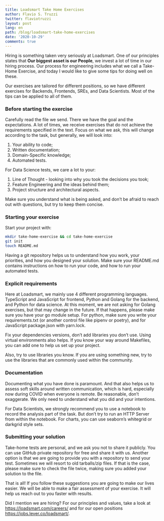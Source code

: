 ```yaml
---
title: Loadsmart Take Home Exercises
author: Flavio S. Truzzi
twitter: flaviotruzzi
layout: post
lang: en
path: /blog/loadsmart-take-home-exercises
date: '2020-10-29'
comments: true
---
```


Hiring is something taken very seriously at Loadsmart. One of our principles states that **Our biggest asset is our People**, we invest a lot of time in our hiring process. Our process for engineering includes what we call a Take-Home Exercise, and today I would like to give some tips for doing well on these.

Our exercises are tailored for different positions, so we have different exercises for Backends, Frontends, SREs, and Data Scientists. Most of the tips can be applied to all of them.

### Before starting the exercise

Carefully read the file we send. There we have the goal and the expectations. A lot of times, we receive exercises that do not achieve the requirements specified in the text. Focus on what we ask, this will change according to the task, but generally, we will look into:

1. Your ability to code;
2. Written documentation;
3. Domain-Specific knowledge;
4. Automated tests.

For Data Science tests, we care a lot to your:

1. Line of Thought - looking into why you took the decisions you took;
2. Feature Engineering and the ideas behind them;
3. Project structure and architectural aspects.

Make sure you understand what is being asked, and don’t be afraid to reach out with questions, but try to keep them concise.

### Starting your exercise

Start your project with:

```bash
mkdir take-home-exercise && cd take-home-exercise
git init
touch README.md
```

Having a git repository helps us to understand how you work, your priorities, and how you designed your solution.
Make sure your README.md contains instructions on how to run your code, and how to run your automated tests.

### Explicit requirements

Here at Loadsmart, we mainly use 4 different programming languages. TypeScript and JavaScript for frontend, Python and Golang for the backend, and Python for data science. At this moment, we are not asking for Golang exercises, but that may change in the future. If that happens, please make sure you have your go module setup. For python, make sure you write your requirements.txt (or another control file like pipenv or poetry), and for JavaScript package.json with yarn.lock.

Fix your dependencies versions, don’t add libraries you don’t use. Using virtual environments also helps. If you know your way around Makefiles, you can add one to help us set up your project.

Also, try to use libraries you know. If you are using something new, try to use the libraries that are commonly used within the community.

### Documentation

Documenting what you have done is paramount. And that also helps us to assess soft skills around written communication, which is hard, especially now during COVID when everyone is remote. Be reasonable, don’t exaggerate. We only need to understand what you did and your intentions.

For Data Scientists, we strongly recommend you to use a notebook to record the analysis part of the task. But don’t try to run an HTTP Server from within the notebook. For charts, you can use seaborn’s whitegrid or darkgrid style sets.

### Submitting your solution

Take-home tests are personal, and we ask you not to share it publicly. You can use GitHub private repository for free and share it with us. Another option is that we are going to provide you with a repository to send your test. Sometimes we will resort to old tarballs/zip files. If that is the case, please make sure to check the file twice, making sure you added your solution to the file.


That is all! If you follow these suggestions you are going to make our lives easier. We will be able to make a fair assessment of your exercise. It will help us reach out to you faster with results. 

Did I mention we are hiring? For our principles and values, take a look at https://loadsmart.com/careers/ and for our open positions https://jobs.lever.co/loadsmart/.

